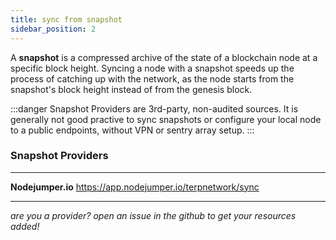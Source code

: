 ```yaml
---
title: sync from snapshot
sidebar_position: 2
---
```

A **snapshot** is a compressed archive of the state of a blockchain node at a specific block height. Syncing a node with a snapshot speeds up the process of catching up with the network, as the node starts from the snapshot's block height instead of from the genesis block.

:::danger 
Snapshot Providers are 3rd-party, non-audited sources. It is generally not good practive to sync snapshots or configure your local node to a public endpoints, without VPN or sentry array setup. 
:::

### Snapshot Providers

___

**Nodejumper.io** https://app.nodejumper.io/terpnetwork/sync
___
*are you a provider? open an issue in the github to get your resources added!*